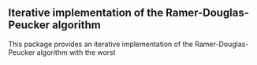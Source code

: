 ## Iterative implementation of the Ramer-Douglas-Peucker algorithm

This package provides an iterative implementation of the Ramer-Douglas-Peucker algorithm with the worst 
